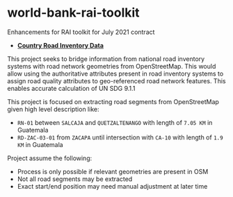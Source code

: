 # world-bank-rai-toolkit
Enhancements for RAI toolkit for July 2021 contract

- [**Country Road Inventory Data**](https://drive.google.com/drive/folders/118YyrT489jJVwFuYaef5LOSfJeAMk2kg)

This project seeks to bridge information from national road inventory systems with road network geometries from OpenStreetMap. This would allow using the authoritative attributes present in road inventory systems to assign road quality attributes to geo-referenced road network features. This enables accurate calculation of UN SDG 9.1.1

This project is focused on extracting road segments from OpenStreetMap given high level description like:
- `RN-01` between `SALCAJA` and `QUETZALTENANGO` with length of `7.05 KM` in Guatemala
- `RD-ZAC-03-01` from `ZACAPA` until intersection with `CA-10` with length of `1.9 KM` in Guatemala

Project assume the following:
- Process is only possible if relevant geometries are present in OSM
- Not all road segments may be extracted
- Exact start/end position may need manual adjustment at later time

